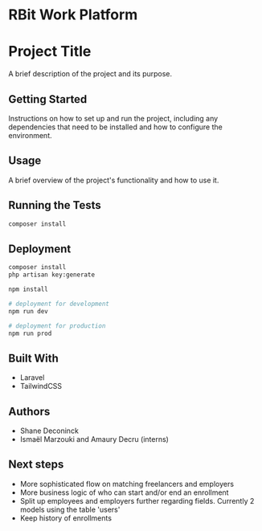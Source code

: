 # RBit Work Platform



# Project Title
A brief description of the project and its purpose.

## Getting Started
Instructions on how to set up and run the project, including any dependencies that need to be installed and how to configure the environment.

## Usage
A brief overview of the project's functionality and how to use it.

## Running the Tests
```bash
composer install
```


## Deployment

```bash
composer install
php artisan key:generate
```

```bash
npm install

# deployment for development
npm run dev

# deployment for production
npm run prod 
```

## Built With
- Laravel
- TailwindCSS

## Authors
- Shane Deconinck
- Ismaël Marzouki and Amaury Decru (interns)

## Next steps
- More sophisticated flow on matching freelancers and employers
- More business logic of who can start and/or end an enrollment
- Split up employees and employers further regarding fields. Currently 2 models using the table 'users'
- Keep history of enrollments
